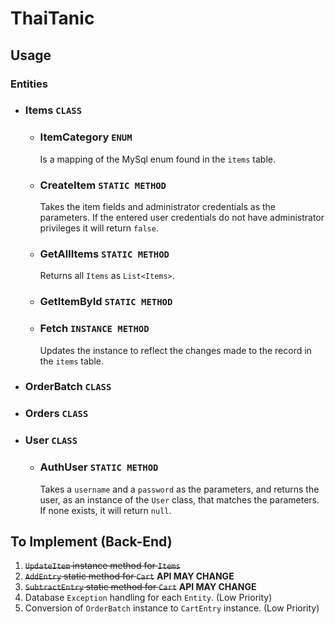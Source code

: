 # ThaiTanic

## Usage

### Entities
- ### Items `CLASS`
  - ### ItemCategory `ENUM` <br>
    Is a mapping of the MySql enum found in the `items` table.
  - ### CreateItem `STATIC METHOD` <br>
    Takes the item fields and administrator credentials as the parameters. If the entered user credentials do not have administrator privileges it will return `false`.
  - ### GetAllItems `STATIC METHOD` <br>
    Returns all `Items` as `List<Items>`.
  - ### GetItemById `STATIC METHOD` <br>
  - ### Fetch `INSTANCE METHOD` <br>
    Updates the instance to reflect the changes made to the record in the `items` table.

- ### OrderBatch `CLASS`
- ### Orders `CLASS`
- ### User `CLASS`
  - ### AuthUser `STATIC METHOD` <br>
    Takes a `username` and a `password` as the parameters, and returns the user, as an instance of the `User` class, that matches the parameters. If none exists, it will return `null`.

## To Implement (Back-End)
 1. ~~`UpdateItem` instance method for `Items`~~
 2. ~~`AddEntry` static method for `Cart`~~ **API MAY CHANGE**
 3. ~~`SubtractEntry` static method for `Cart`~~ **API MAY CHANGE**
 4. Database `Exception` handling for each `Entity`. (Low Priority)
 5. Conversion of `OrderBatch` instance to `CartEntry` instance. (Low Priority)
